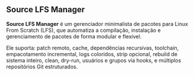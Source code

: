 ## Source LFS Manager

**Source LFS Manager** é um gerenciador minimalista de pacotes para Linux From Scratch (LFS), que automatiza a compilação, instalação e gerenciamento de pacotes de forma modular e flexível.

Ele suporta: patch remoto, cache, dependências recursivas, toolchain, empacotamento incremental, logs coloridos, strip opcional, rebuild de sistema inteiro, clean, dry-run, usuários e grupos via hooks, e múltiplos repositórios Git estruturados.
